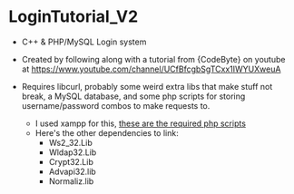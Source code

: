 # LoginTutorial_V2
* C++ & PHP/MySQL Login system
 
* Created by following along with a tutorial from {CodeByte} on youtube at https://www.youtube.com/channel/UCfBfcgbSgTCxx1IWYUXweuA

* Requires libcurl, probably some weird extra libs that make stuff not break, a MySQL database, and some php scripts for storing username/password combos to make requests to.
  * I used xampp for this, [these are the required php scripts](https://github.com/spierceVR/LoginTutorial_V2/tree/master/php_backend/htdocs/files)
  * Here's the other dependencies to link:
    * Ws2_32.Lib
    * Wldap32.Lib
    * Crypt32.Lib
    * Advapi32.lib
    * Normaliz.lib
